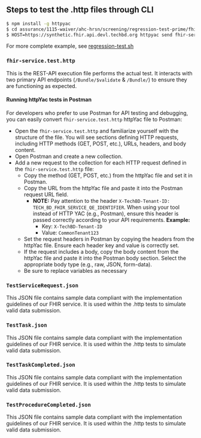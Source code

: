 ## Steps to test the .http files through CLI

```bash
$ npm install -g httpyac
$ cd assurance/1115-waiver/ahc-hrsn/screening/regression-test-prime/fhir-service-prime/src/YYYY-MM-DD
$ HOST=https://synthetic.fhir.api.devl.techbd.org httpyac send fhir-service.test.http --all
```

For more complete example, see [regression-test.sh](../../../regression-test.sh)

### `fhir-service.test.http`

This is the REST-API execution file performs the actual test. It interacts
with two primary API endpoints (`/Bundle/$validate` & `/Bundle/`) to ensure they are
functioning as expected. 

#### Running httpYac tests in Postman

For developers who prefer to use Postman for API testing and debugging, you can easily convert `fhir-service.test.http` httpYac file to Postman:

- Open the `fhir-service.test.http` and familiarize yourself with the structure of the file. You will see sections defining HTTP requests, including HTTP methods (GET, POST, etc.), URLs, headers, and body content.
- Open Postman and create a new collection.
- Add a new request to the collection for each HTTP request defined in the `fhir-service.test.http` file:
  - Copy the method (GET, POST, etc.) from the httpYac file and set it in Postman.
  - Copy the URL from the httpYac file and paste it into the Postman request URL field.
     - **NOTE:** Pay attention to the header `X-TechBD-Tenant-ID: TECH_BD_FHIR_SERVICE_QE_IDENTIFIER`. When using your tool instead of HTTP YAC (e.g., Postman), ensure this header is passed correctly according to your API requirements.
        **Example:**
          - Key: `X-TechBD-Tenant-ID`
          - Value: `CommonTenant123`
  - Set the request headers in Postman by copying the headers from the httpYac file. Ensure each header key and value is correctly set.
  - If the request includes a body, copy the body content from the httpYac file and paste it into the Postman body section. Select the appropriate body type (e.g., raw, JSON, form-data).
  - Be sure to replace variables as necessary

### `Test​ServiceRequest.json`

This JSON file contains sample data compliant with the implementation guidelines
of our FHIR service. It is used within the .http tests to simulate valid data
submission.

### `TestTask.json`

This JSON file contains sample data compliant with the implementation guidelines
of our FHIR service. It is used within the .http tests to simulate valid data
submission.

### `TestTaskCompleted.json`

This JSON file contains sample data compliant with the implementation guidelines
of our FHIR service. It is used within the .http tests to simulate valid data
submission.

### `Test​ProcedureCompleted.json`

This JSON file contains sample data compliant with the implementation guidelines
of our FHIR service. It is used within the .http tests to simulate valid data
submission.
